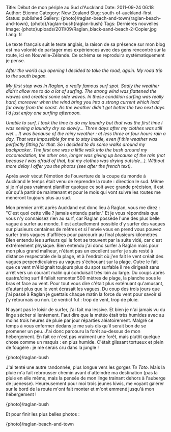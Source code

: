 Title: Début de mon périple au Sud d'Auckland
Date: 2011-09-24 06:18
Author: Etienne
Category: New Zealand
Slug: south-of-auckland-first
Status: published
Gallery: {photo}/raglan-beach-and-town{raglan-beach-and-town}, {photo}/raglan-bush{raglan-bush}
Tags: Dernières nouvelles
Image: {photo}uploads/2011/09/Raglan_black-sand-beach-2-Copier.jpg
Lang: fr

Le texte français suit le texte anglais, la raison de sa présence sur
mon blog est ma volonté de partager mes expériences avec des gens
rencontré sur la route, ici en Nouvelle-Zélande. Ce schéma se reproduira
systématiquement je pense.

*After the world cup opening I decided to take the road, again. My road
trip to the south began.*

*My first stop was in Raglan, a really famous surf spot. Sadly the
weather didn't allow me to do a lot of surfing. The strong wind was
flattened the wawes and created some side waves. In these condition
surfing was really hard, moreover when the wind bring you into a strong
current which lead far away from the coast. As the weather didn't get
better the two next days I'd just enjoy one surfing afternoon.*

*Unable to surf, I took the time to do my laundry but that was the first
time I was seeing a laundry dry so slowly... Three days after my clothes
was still wet... It was because of the rainy weather : at less three or
four hours rain a day. That was impossible for me to stay inside, even
if this weather was perfectly fitting for that. So i decided to do some
walks around my backpacker. The first one was a little walk into the
bush around my accomodation, the other one, longer was giving up because
of the rain (not because I was afraid of that, but my clothes was drying
outside...). Without more delay I offer you the photos (see after the
french text).*

Après avoir vécut l'émotion de l'ouverture de la coupe du monde à
Auckland le temps était venu de reprendre la route : direction le sud.
Même si je n'ai pas vraiment planifier quoique ce soit avec grande
précision, il est sûr qu'à partir de maintenant et pour le mois qui vont
suivre les routes me mèneront toujours plus au sud.

Mon premier arrêt après Auckland eut donc lieu à Raglan, vous me direz :
"C'est quoi cette ville ? jamais entendu parler." Et je vous répondrais
que vous n'y connaissez rien au surf, car Raglan possède l'une des plus
belle vague à surfer au monde. Il est actuellement possible d'y surfer
des vaques sur plusieurs centaines de mètres et si l'envie vous en prend
vous pouvez surfer trois vagues d'affilées pour parcourir au final
plusieurs kilomètres. BIen entendu les surfeurs qui le font se trouvent
par la suite vidé, car c'est extrêmement physique. Bien entendu j'ai
donc surfer à Raglan mais pour mon plus grand malheur, n'étant pas un
excellent surfer je suis resté à distance respectable de la plage, et à
l'endroit où j'en fait le vent créait des vagues perpendiculaires au
vagues s'échouant sur la plage. Outre le fait que ce vent m'éloignait
toujours plus du spot surfable il me dirigeait sans arrêt vers un
courant malin qui conduisait très loin au large. Du coups après
quatre/cinq surf il fallait remonter 500 mètres de plage, la planche
sous le bras et face au vent. Pour tout vous dire c'était plus exténuant
qu'amusant, d'autant plus que le vent écrasait les vagues. Du coup des
trois jours que j'ai passé à Raglan je guettais chaque matin la force du
vent pour savoir si j'y retournais ou non. Le verdict fut : trop de
vent, trop de pluie.

N'ayant pas le loisir de surfer, j'ai fait ma lessive. Et bien je n'ai
jamais vu du linge sécher si lentement. Faut dire que la météo était
très humides avec au moins trois heures de pluie par jour réparties
aléatoirement. Malgré ce temps à vous enfermer dedans je me suis dis
qu'il serait bon de se promener un peu. J'ai donc parcouru la forêt
au-dessus de mon hébergement. En fait ce n'est pas vraiment une forêt,
mais plutôt quelque chose comme un maquis : en plus humide. C'était
glissant tortueux et plein de fougère : je me serais cru dans la jungle
!

{photo}/raglan-bush

J'ai tenté une autre randonnée, plus longue vers les gorges *Te Toto*.
Mais la pluie m'a fait rebrousser chemin avant d'atteindre ma
destination (pas la pluie en elle même, mais la pensée de mon linge
trainant dehors à l'auberge de juenesse). Heureusement pour moi trois
jeunes kiwis, me voyant galérer sur le bord de la route m'ont fait
monter et m'ont emmené jusqu'à mon hébergement !

{photo}/raglan-bush

Et pour finir les plus belles photos :

{photo}/raglan-beach-and-town
